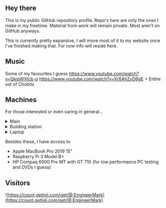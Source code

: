 ## Hey there
This is my public GitHub repository profile. Repo's here are only the ones I make in my freetime.
Material from work will remain private. Most aren't on GitHub anyways.

This is currently pretty expansive, I will move most of it to my website once I've finished making that. For now info will reside here.

## Music
Some of my favourites I guess
https://www.youtube.com/watch?v=QkipWXIcb-o
https://www.youtube.com/watch?v=Xr6AhZyD6gE + Entire ost of Chobits

## Machines
For those interested or even caring in general...

<details>
  <summary>Main</summary>
  My daily driver machine
  
  * Ryzen 5 2600
  * NVIDIA GTX 1050 Ti
  * 16GB DDR4 3000MHz
  * Windows 11 Pro
  * 1TB Kingston NVME M.2 SSD
  * 1TB Samsung 860 QVO SSD
  * 4TB Seagate HDD
</details>

<details>
  <summary>Building station</summary>
  This PC is mainly used for tasks that take a long time and use alot of resources (generating lighting, building etc.)
  
  * Ryzen 5 3600
  * NVIDIA GTX 1650
  * 8GB DDR4
  * Ubuntu 20.04
  * 256GB NVME M.2 SSD
  * 2x1TB HDD
</details>

<details>
  <summary>Laptop</summary>
  On-the-go driver, also testing (NVIDIA Optimus can really mess up)
  
  * Intel Core i7-7700HQ
  * NVIDIA GTX 1050
  * 8GB DDR4
  * Windows 11 Pro
  * 256GB NVME M.2 SSD
  * 1TB HDD
</details>

Besides these, I have *access* to
* Apple MacBook Pro 2019 15"
* Raspberry Pi 3 Model B+
* HP Compaq 6000 Pro MT with GT 710 (for low performance PC testing and DVDs I guess)

## Visitors

![https://count.getloli.com/get/@:EngineerMark](https://count.getloli.com/get/@:EngineerMark)

